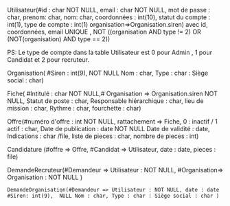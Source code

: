 Utilisateur(#id : char NOT NULL, email : char NOT NULL, mot de passe : char, prenom: char, nom: char, coordonnées : int(10), statut du compte : int(1), type de compte : int(1) organisation=>Organisation.siren) avec id, coordonnées, email UNIQUE , NOT ((organisation AND type != 2) OR (NOT(organisation) AND type == 2))

PS: Le type de compte dans la table Utilisateur est 0 pour Admin , 1 pour Candidat et 2 pour recruteur.

Organisation( #Siren : int(9), NOT NULL Nom : char, Type : char : Siège social : char)

Fiche( #Intitulé : char NOT NULL,# Organisation => Organisation.siren NOT NULL, Statut de poste : char, Responsable hiérarchique : char, lieu de mission : char, Rythme : char, fourchette : char)

Offre(#numéro d'offre : int NOT NULL, rattachement => Fiche, 0 : inactif / 1 actif : char, Date de publication : date NOT NULL  Date de validité : date, Indications : char /file, liste de pieces : char, nombre de pieces : int)

Candidature (#offre => Offre, #Candidat => Utilisateur, date : date, pieces : file)

DemandeRecruteur(#Demandeur => Utilisateur : NOT NULL,  #Organisation=> Organisation : NOT NULL )

    DemandeOrganisation(#Demandeur => Utilisateur : NOT NULL, date : date #Siren: int(9),  NULL Nom : char, Type : char : Siège social : char ) 
